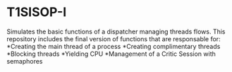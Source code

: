 # T1SISOP-I

Simulates the basic functions of a dispatcher managing threads flows. This repository includes the final version of functions that are responsable for:
  *Creating the main thread of a process
  *Creating complimentary threads
  *Blocking threads
  *Yielding CPU
  *Management of a Critic Session with semaphores
